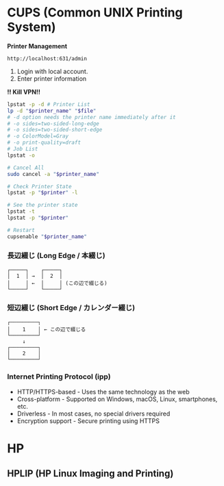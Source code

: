 # CUPS (Common UNIX Printing System)

**Printer Management**

`http://localhost:631/admin`
1. Login with local account.
2. Enter printer information

**!! Kill VPN!!**

```bash
lpstat -p -d # Printer List
lp -d "$printer_name" "$file"
# -d option needs the printer name immediately after it 
# -o sides=two-sided-long-edge
# -o sides=two-sided-short-edge
# -o ColorModel=Gray
# -o print-quality=draft
# Job List
lpstat -o

# Cancel All
sudo cancel -a "$printer_name"

# Check Printer State
lpstat -p "$printer" -l

# See the printer state
lpstat -t
lpstat -p "$printer"

# Restart
cupsenable "$printer_name"
```


### 長辺綴じ (Long Edge / 本綴じ)

```
┌─────┐    ┌─────┐
│  1  │ →  │  2  │
│     │ ←  │     │ (この辺で綴じる)
└─────┘    └─────┘
```

### 短辺綴じ (Short Edge / カレンダー綴じ)
```
┌─────────┐
│    1    │ ← この辺で綴じる
└─────────┘
     ↓
┌─────────┐
│    2    │
└─────────┘
```

### Internet Printing Protocol (ipp)

* HTTP/HTTPS-based - Uses the same technology as the web
* Cross-platform - Supported on Windows, macOS, Linux, smartphones, etc.
* Driverless - In most cases, no special drivers required
* Encryption support - Secure printing using HTTPS

# HP
## HPLIP (HP Linux Imaging and Printing)
